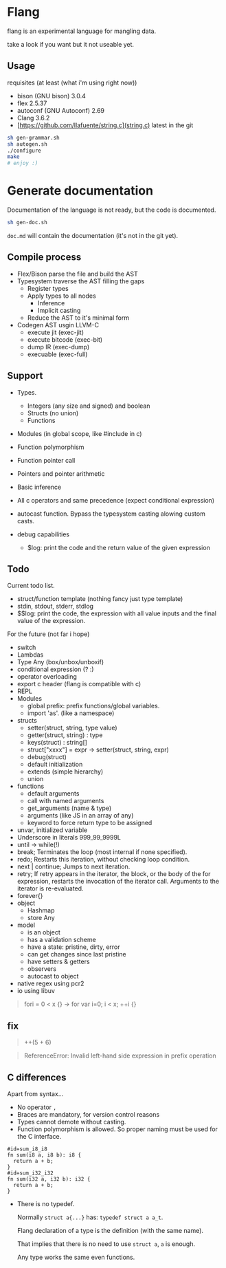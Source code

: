 # Flang

flang is an experimental language for mangling data.

take a look if you want but it not useable yet.

## Usage

requisites (at least (what i'm using right now))
* bison (GNU bison) 3.0.4
* flex 2.5.37
* autoconf (GNU Autoconf) 2.69
* Clang 3.6.2
* [https://github.com/llafuente/string.c](string.c) latest in the git


```bash
sh gen-grammar.sh
sh autogen.sh
./configure
make
# enjoy :)
```

# Generate documentation

Documentation of the language is not ready, but the code is documented.

```bash
sh gen-doc.sh
```

`doc.md` will contain the documentation (it's not in the git yet).

## Compile process

* Flex/Bison parse the file and build the AST
* Typesystem traverse the AST filling the gaps
  * Register types
  * Apply types to all nodes
    * Inference
    * Implicit casting
  * Reduce the AST to it's minimal form
* Codegen AST usgin LLVM-C
  * execute jit (exec-jit)
  * execute bitcode (exec-bit)
  * dump IR (exec-dump)
  * execuable (exec-full)

## Support

* Types.
  * Integers (any size and signed) and boolean
  * Structs (no union)
  * Functions

* Modules (in global scope, like #include in c)
* Function polymorphism
* Function pointer call
* Pointers and pointer arithmetic
* Basic inference
* All c operators and same precedence (expect conditional expression)
* autocast function. Bypass the typesystem casting alowing custom casts.
* debug capabilities
  * $log: print the code and the return value of the given expression

## Todo

Current todo list.
* struct/function template (nothing fancy just type template)
* stdin, stdout, stderr, stdlog
* $$log: print the code, the expression with all value inputs and the final value of the expression.

For the future (not far i hope)
* switch
* Lambdas
* Type Any (box/unbox/unboxif)
* conditional expression (? :)
* operator overloading
* export c header (flang is compatible with c)
* REPL
* Modules
  * global prefix: prefix functions/global variables.
  * import 'as'. (like a namespace)
* structs
  * setter(struct, string, type value)
  * getter(struct, string) : type
  * keys(struct) : string[]
  * struct["xxxx"] = expr -> setter(struct, string, expr)
  * debug(struct)
  * default initialization
  * extends (simple hierarchy)
  * union
* functions
  * default arguments
  * call with named arguments
  * get_arguments (name & type)
  * arguments (like JS in an array of any)
  * keyword to force return type to be assigned
* unvar, initialized variable
* Underscore in literals 999_99_9999L
* until -> while(!)
* break; Terminates the loop (most internal if none specified).
* redo; Restarts this iteration, without checking loop condition.
* next | continue; Jumps to next iteration.
* retry; If retry appears in the iterator, the block, or the body of the for expression, restarts the invocation of the iterator call. Arguments to the iterator is re-evaluated.
* forever{}
* object
  * Hashmap
  * store Any
* model
  * is an object
  * has a validation scheme
  * have a state: pristine, dirty, error
  * can get changes since last pristine
  * have setters & getters
  * observers
  * autocast to object
* native regex using pcr2
* io using libuv


> fori = 0 < x {} -> for var i=0; i < x; ++i {}

## fix

> ++(5 + 6)

> ReferenceError: Invalid left-hand side expression in prefix operation

## C differences

Apart from syntax...

* No operator `,`
* Braces are mandatory, for version control reasons
* Types cannot demote without casting.
* Function polymorphism is allowed. So proper naming must be used for the C interface.

```
#id=sum_i8_i8
fn sum(i8 a, i8 b): i8 {
  return a + b;
}
#id=sum_i32_i32
fn sum(i32 a, i32 b): i32 {
  return a + b;
}
```

* There is no typedef.

  Normally `struct a{...}` has: `typedef struct a a_t`.

  Flang declaration of a type is the definition (with the same name).

  That implies that there is no need to use `struct a`, `a` is enough.

  Any type works the same even functions.
